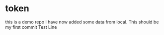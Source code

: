 # token
this is a demo repo
I have now added some data from local.
This should be my first commit
Test Line